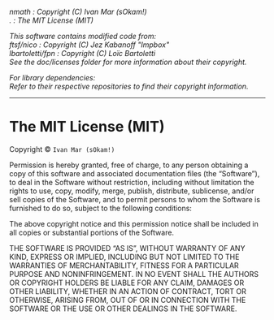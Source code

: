_nmath  : Copyright (C) Ivan Mar (sOkam!)_  
_.      : The MIT License (MIT)_  

_This software contains modified code from:_  
_ftsf/nico        : Copyright (C) Jez Kabanoff "Impbox"_  
_lbartoletti/fpn  : Copyright (C) Loïc Bartoletti_  
_See the doc/licenses folder for more information about their copyright._  

_For library dependencies:_  
_Refer to their respective repositories to find their copyright information._  

---


The MIT License (MIT)
=====================

Copyright © `Ivan Mar (sOkam!)`

Permission is hereby granted, free of charge, to any person
obtaining a copy of this software and associated documentation
files (the “Software”), to deal in the Software without
restriction, including without limitation the rights to use,
copy, modify, merge, publish, distribute, sublicense, and/or sell
copies of the Software, and to permit persons to whom the
Software is furnished to do so, subject to the following
conditions:

The above copyright notice and this permission notice shall be
included in all copies or substantial portions of the Software.

THE SOFTWARE IS PROVIDED “AS IS”, WITHOUT WARRANTY OF ANY KIND,
EXPRESS OR IMPLIED, INCLUDING BUT NOT LIMITED TO THE WARRANTIES
OF MERCHANTABILITY, FITNESS FOR A PARTICULAR PURPOSE AND
NONINFRINGEMENT. IN NO EVENT SHALL THE AUTHORS OR COPYRIGHT
HOLDERS BE LIABLE FOR ANY CLAIM, DAMAGES OR OTHER LIABILITY,
WHETHER IN AN ACTION OF CONTRACT, TORT OR OTHERWISE, ARISING
FROM, OUT OF OR IN CONNECTION WITH THE SOFTWARE OR THE USE OR
OTHER DEALINGS IN THE SOFTWARE.
